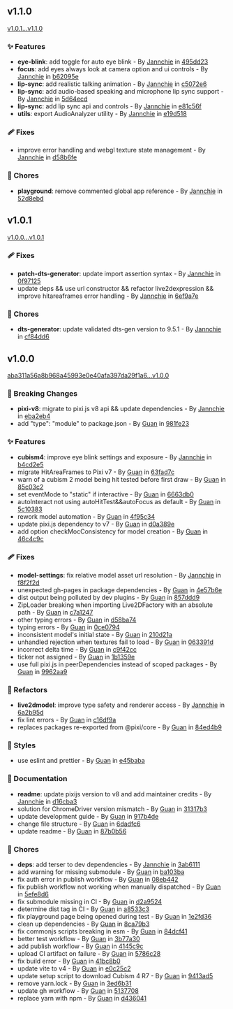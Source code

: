 ## v1.1.0

[v1.0.1...v1.1.0](https://github.com/Jannchie/pixi-live2d-display/compare/v1.0.1...v1.1.0)

### :sparkles: Features

- **eye-blink**: add toggle for auto eye blink - By [Jannchie](mailto:jannchie@gmail.com) in [495dd23](https://github.com/Jannchie/pixi-live2d-display/commit/495dd23)
- **focus**: add eyes always look at camera option and ui controls - By [Jannchie](mailto:jannchie@gmail.com) in [b62095e](https://github.com/Jannchie/pixi-live2d-display/commit/b62095e)
- **lip-sync**: add realistic talking animation - By [Jannchie](mailto:jannchie@gmail.com) in [c5072e6](https://github.com/Jannchie/pixi-live2d-display/commit/c5072e6)
- **lip-sync**: add audio-based speaking and microphone lip sync support - By [Jannchie](mailto:jannchie@gmail.com) in [5d64ecd](https://github.com/Jannchie/pixi-live2d-display/commit/5d64ecd)
- **lip-sync**: add lip sync api and controls - By [Jannchie](mailto:jannchie@gmail.com) in [e81c56f](https://github.com/Jannchie/pixi-live2d-display/commit/e81c56f)
- **utils**: export AudioAnalyzer utility - By [Jannchie](mailto:jannchie@gmail.com) in [e19d518](https://github.com/Jannchie/pixi-live2d-display/commit/e19d518)

### :adhesive_bandage: Fixes

- improve error handling and webgl texture state management - By [Jannchie](mailto:jannchie@gmail.com) in [d58b6fe](https://github.com/Jannchie/pixi-live2d-display/commit/d58b6fe)

### :wrench: Chores

- **playground**: remove commented global app reference - By [Jannchie](mailto:jannchie@gmail.com) in [52d8ebd](https://github.com/Jannchie/pixi-live2d-display/commit/52d8ebd)

## v1.0.1

[v1.0.0...v1.0.1](https://github.com/Jannchie/pixi-live2d-display/compare/v1.0.0...v1.0.1)

### :adhesive_bandage: Fixes

- **patch-dts-generator**: update import assertion syntax - By [Jannchie](mailto:jannchie@gmail.com) in [0f97125](https://github.com/Jannchie/pixi-live2d-display/commit/0f97125)
- update deps && use url constructor && refactor live2dexpression && improve hitareaframes error handling - By [Jannchie](mailto:jannchie@gmail.com) in [6ef9a7e](https://github.com/Jannchie/pixi-live2d-display/commit/6ef9a7e)

### :wrench: Chores

- **dts-generator**: update validated dts-gen version to 9.5.1 - By [Jannchie](mailto:jannchie@gmail.com) in [cf84dd6](https://github.com/Jannchie/pixi-live2d-display/commit/cf84dd6)

## v1.0.0

[aba311a56a8b968a45993e0e40afa397da29f1a6...v1.0.0](https://github.com/Jannchie/pixi-live2d-display/compare/aba311a56a8b968a45993e0e40afa397da29f1a6...v1.0.0)

### :rocket: Breaking Changes

- **pixi-v8**: migrate to pixi.js v8 api && update dependencies - By [Jannchie](mailto:jannchie@gmail.com) in [eba2eb4](https://github.com/Jannchie/pixi-live2d-display/commit/eba2eb4)
- add "type": "module" to package.json - By [Guan](mailto:821143943@qq.com) in [981fe23](https://github.com/Jannchie/pixi-live2d-display/commit/981fe23)

### :sparkles: Features

- **cubism4**: improve eye blink settings and exposure - By [Jannchie](mailto:jannchie@gmail.com) in [b4cd2e5](https://github.com/Jannchie/pixi-live2d-display/commit/b4cd2e5)
- migrate HitAreaFrames to Pixi v7 - By [Guan](mailto:821143943@qq.com) in [63fad7c](https://github.com/Jannchie/pixi-live2d-display/commit/63fad7c)
- warn of a cubism 2 model being hit tested before first draw - By [Guan](mailto:821143943@qq.com) in [85c03c2](https://github.com/Jannchie/pixi-live2d-display/commit/85c03c2)
- set eventMode to "static" if interactive - By [Guan](mailto:821143943@qq.com) in [6663db0](https://github.com/Jannchie/pixi-live2d-display/commit/6663db0)
- autoInteract not using autoHitTest&&autoFocus as default - By [Guan](mailto:821143943@qq.com) in [5c10383](https://github.com/Jannchie/pixi-live2d-display/commit/5c10383)
- rework model automation - By [Guan](mailto:821143943@qq.com) in [4f95c34](https://github.com/Jannchie/pixi-live2d-display/commit/4f95c34)
- update pixi.js dependency to v7 - By [Guan](mailto:821143943@qq.com) in [d0a389e](https://github.com/Jannchie/pixi-live2d-display/commit/d0a389e)
- add option checkMocConsistency for model creation - By [Guan](mailto:821143943@qq.com) in [46c4c9c](https://github.com/Jannchie/pixi-live2d-display/commit/46c4c9c)

### :adhesive_bandage: Fixes

- **model-settings**: fix relative model asset url resolution - By [Jannchie](mailto:jannchie@gmail.com) in [f8f2f2d](https://github.com/Jannchie/pixi-live2d-display/commit/f8f2f2d)
- unexpected gh-pages in package dependencies - By [Guan](mailto:821143943@qq.com) in [4e57b6e](https://github.com/Jannchie/pixi-live2d-display/commit/4e57b6e)
- dist output being polluted by dev plugins - By [Guan](mailto:821143943@qq.com) in [857ddd9](https://github.com/Jannchie/pixi-live2d-display/commit/857ddd9)
- ZipLoader breaking when importing Live2DFactory with an absolute path - By [Guan](mailto:821143943@qq.com) in [c7a1247](https://github.com/Jannchie/pixi-live2d-display/commit/c7a1247)
- other typing errors - By [Guan](mailto:821143943@qq.com) in [d58ba74](https://github.com/Jannchie/pixi-live2d-display/commit/d58ba74)
- typing errors - By [Guan](mailto:821143943@qq.com) in [0ce0794](https://github.com/Jannchie/pixi-live2d-display/commit/0ce0794)
- inconsistent model's initial state - By [Guan](mailto:821143943@qq.com) in [210d21a](https://github.com/Jannchie/pixi-live2d-display/commit/210d21a)
- unhandled rejection when textures fail to load - By [Guan](mailto:821143943@qq.com) in [063391d](https://github.com/Jannchie/pixi-live2d-display/commit/063391d)
- incorrect delta time - By [Guan](mailto:821143943@qq.com) in [c9f42cc](https://github.com/Jannchie/pixi-live2d-display/commit/c9f42cc)
- ticker not assigned - By [Guan](mailto:821143943@qq.com) in [1b1359e](https://github.com/Jannchie/pixi-live2d-display/commit/1b1359e)
- use full pixi.js in peerDependencies instead of scoped packages - By [Guan](mailto:821143943@qq.com) in [9962aa9](https://github.com/Jannchie/pixi-live2d-display/commit/9962aa9)

### :art: Refactors

- **live2dmodel**: improve type safety and renderer access - By [Jannchie](mailto:jannchie@gmail.com) in [6a2b95d](https://github.com/Jannchie/pixi-live2d-display/commit/6a2b95d)
- fix lint errors - By [Guan](mailto:821143943@qq.com) in [c16df9a](https://github.com/Jannchie/pixi-live2d-display/commit/c16df9a)
- replaces packages re-exported from @pixi/core - By [Guan](mailto:821143943@qq.com) in [84ed4b9](https://github.com/Jannchie/pixi-live2d-display/commit/84ed4b9)

### :lipstick: Styles

- use eslint and prettier - By [Guan](mailto:821143943@qq.com) in [e45baba](https://github.com/Jannchie/pixi-live2d-display/commit/e45baba)

### :memo: Documentation

- **readme**: update pixijs version to v8 and add maintainer credits - By [Jannchie](mailto:jannchie@gmail.com) in [d16cba3](https://github.com/Jannchie/pixi-live2d-display/commit/d16cba3)
- solution for ChromeDriver version mismatch - By [Guan](mailto:821143943@qq.com) in [31317b3](https://github.com/Jannchie/pixi-live2d-display/commit/31317b3)
- update development guide - By [Guan](mailto:821143943@qq.com) in [917b4de](https://github.com/Jannchie/pixi-live2d-display/commit/917b4de)
- change file structure - By [Guan](mailto:821143943@qq.com) in [6dadfc6](https://github.com/Jannchie/pixi-live2d-display/commit/6dadfc6)
- update readme - By [Guan](mailto:821143943@qq.com) in [87b0b56](https://github.com/Jannchie/pixi-live2d-display/commit/87b0b56)

### :wrench: Chores

- **deps**: add terser to dev dependencies - By [Jannchie](mailto:jannchie@gmail.com) in [3ab6111](https://github.com/Jannchie/pixi-live2d-display/commit/3ab6111)
- add warning for missing submodule - By [Guan](mailto:821143943@qq.com) in [ba103ba](https://github.com/Jannchie/pixi-live2d-display/commit/ba103ba)
- fix auth error in publish workflow - By [Guan](mailto:821143943@qq.com) in [08eb442](https://github.com/Jannchie/pixi-live2d-display/commit/08eb442)
- fix publish workflow not working when manually dispatched - By [Guan](mailto:821143943@qq.com) in [5efe8d6](https://github.com/Jannchie/pixi-live2d-display/commit/5efe8d6)
- fix submodule missing in CI - By [Guan](mailto:821143943@qq.com) in [d2a9524](https://github.com/Jannchie/pixi-live2d-display/commit/d2a9524)
- determine dist tag in CI - By [Guan](mailto:821143943@qq.com) in [a8533c3](https://github.com/Jannchie/pixi-live2d-display/commit/a8533c3)
- fix playground page being opened during test - By [Guan](mailto:821143943@qq.com) in [1e2fd36](https://github.com/Jannchie/pixi-live2d-display/commit/1e2fd36)
- clean up dependencies - By [Guan](mailto:821143943@qq.com) in [8ca79b3](https://github.com/Jannchie/pixi-live2d-display/commit/8ca79b3)
- fix commonjs scripts breaking in esm - By [Guan](mailto:821143943@qq.com) in [84dcf41](https://github.com/Jannchie/pixi-live2d-display/commit/84dcf41)
- better test workflow - By [Guan](mailto:821143943@qq.com) in [3b77a30](https://github.com/Jannchie/pixi-live2d-display/commit/3b77a30)
- add publish workflow - By [Guan](mailto:821143943@qq.com) in [4145c9c](https://github.com/Jannchie/pixi-live2d-display/commit/4145c9c)
- upload CI artifact on failure - By [Guan](mailto:821143943@qq.com) in [5786c28](https://github.com/Jannchie/pixi-live2d-display/commit/5786c28)
- fix build error - By [Guan](mailto:821143943@qq.com) in [41bc8b0](https://github.com/Jannchie/pixi-live2d-display/commit/41bc8b0)
- update vite to v4 - By [Guan](mailto:821143943@qq.com) in [e0c25c2](https://github.com/Jannchie/pixi-live2d-display/commit/e0c25c2)
- update setup script to download Cubism 4 R7 - By [Guan](mailto:821143943@qq.com) in [9413ad5](https://github.com/Jannchie/pixi-live2d-display/commit/9413ad5)
- remove yarn.lock - By [Guan](mailto:821143943@qq.com) in [3ed6b31](https://github.com/Jannchie/pixi-live2d-display/commit/3ed6b31)
- update gh workflow - By [Guan](mailto:821143943@qq.com) in [5137708](https://github.com/Jannchie/pixi-live2d-display/commit/5137708)
- replace yarn with npm - By [Guan](mailto:821143943@qq.com) in [d436041](https://github.com/Jannchie/pixi-live2d-display/commit/d436041)
